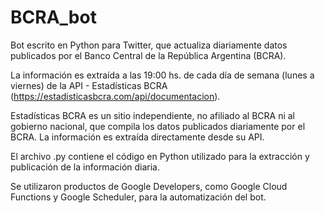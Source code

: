 # BCRA_bot
Bot escrito en Python para Twitter, que actualiza diariamente datos publicados por el Banco Central de la República Argentina (BCRA).

La información es extraída a las 19:00 hs. de cada día de semana (lunes a viernes) de la API - Estadísticas BCRA (https://estadisticasbcra.com/api/documentacion).

Estadísticas BCRA es un sitio independiente, no afiliado al BCRA ni al gobierno nacional, que compila los datos publicados diariamente por el BCRA. La información es extraída directamente desde su API.

El archivo .py contiene el código en Python utilizado para la extracción y publicación de la información diaria.

Se utilizaron productos de Google Developers, como Google Cloud Functions y Google Scheduler, para la automatización del bot.
